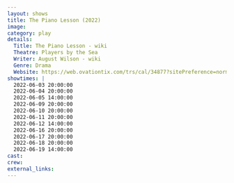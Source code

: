 ```yaml
---
layout: shows
title: The Piano Lesson (2022)
image: 
category: play
details:
  Title: The Piano Lesson - wiki
  Theatre: Players by the Sea
  Writer: August Wilson - wiki
  Genre: Drama
  Website: https://web.ovationtix.com/trs/cal/34877?sitePreference=normal
showtimes: |
  2022-06-03 20:00:00
  2022-06-04 20:00:00
  2022-06-05 14:00:00
  2022-06-09 20:00:00
  2022-06-10 20:00:00
  2022-06-11 20:00:00
  2022-06-12 14:00:00
  2022-06-16 20:00:00
  2022-06-17 20:00:00
  2022-06-18 20:00:00
  2022-06-19 14:00:00
cast:
crew:
external_links: 
---
```

